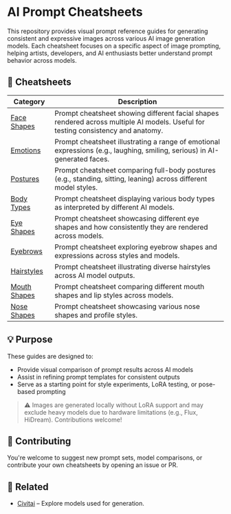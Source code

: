 # AI Prompt Cheatsheets

This repository provides visual prompt reference guides for generating consistent and expressive images across various AI image generation models. Each cheatsheet focuses on a specific aspect of image prompting, helping artists, developers, and AI enthusiasts better understand prompt behavior across models.

## 📘 Cheatsheets

| Category                          | Description                                                                                                                    |
|----------------------------------|--------------------------------------------------------------------------------------------------------------------------------|
| [Face Shapes](./.docs/prompts/face_shapes.md)     | Prompt cheatsheet showing different facial shapes rendered across multiple AI models. Useful for testing consistency and anatomy. |
| [Emotions](./.docs/prompts/emotions.md)           | Prompt cheatsheet illustrating a range of emotional expressions (e.g., laughing, smiling, serious) in AI-generated faces.       |
| [Postures](./.docs/prompts/posture.md)            | Prompt cheatsheet comparing full-body postures (e.g., standing, sitting, leaning) across different model styles.                |
| [Body Types](./.docs/prompts/body_types.md)       | Prompt cheatsheet displaying various body types as interpreted by different AI models.                                           |
| [Eye Shapes](./.docs/prompts/eye_shapes.md)       | Prompt cheatsheet showcasing different eye shapes and how consistently they are rendered across models.                         |
| [Eyebrows](./.docs/prompts/eyebrows.md)           | Prompt cheatsheet exploring eyebrow shapes and expressions across styles and models.                                            |
| [Hairstyles](./.docs/prompts/hairstyle.md)        | Prompt cheatsheet illustrating diverse hairstyles across AI model outputs.                                                      |
| [Mouth Shapes](./.docs/prompts/mouth_shapes.md)   | Prompt cheatsheet comparing different mouth shapes and lip styles across models.                                                |
| [Nose Shapes](./.docs/prompts/nose_shapes.md)     | Prompt cheatsheet showcasing various nose shapes and profile styles.                                                            |

## 💡 Purpose

These guides are designed to:
- Provide visual comparison of prompt results across AI models
- Assist in refining prompt templates for consistent outputs
- Serve as a starting point for style experiments, LoRA testing, or pose-based prompting

> ⚠️ Images are generated locally without LoRA support and may exclude heavy models due to hardware limitations (e.g., Flux, HiDream). Contributions welcome!

## 📌 Contributing

You're welcome to suggest new prompt sets, model comparisons, or contribute your own cheatsheets by opening an issue or PR.

## 🔗 Related

- [Civitai](https://civitai.com) – Explore models used for generation.

